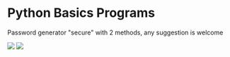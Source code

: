 # Python Basics Programs

Password generator "secure" with 2 methods, any suggestion is welcome

<img src="https://img.shields.io/badge/Difficulty-Easy-brightgreen" />  <img src="https://img.shields.io/badge/-Python-3776AB?logo=Python&logoColor=white&style=plastic&logoWidth=30" />